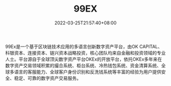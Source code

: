 ﻿---
weight: 
title: "99EX"
description: "99Ex是一个基于区块链技术应用…"
date: 2022-03-25T21:57:40+08:00
lastmod: 2022-03-25T16:45:40+08:00
draft: false
authors: ["Metabd"]
featuredImage: "99ex.webp"
link: ""
tags: ["交易所","99EX"]
categories: ["navigation"]
navigation: ["交易所"]
lightgallery: true
toc: true
pinned: false
recommend: false
recommend1: false
---
99Ex是一个基于区块链技术应用的多语言创新数字资产平台，由OK CAPITAL、科银资本、连接资本、链兴资本战略投资，核心团队均来自金融和投资领域的专业人士。平台源自于全球顶尖数字资产平台OKEx的开放平台，依托OKEx多年来在数字资产交易领域积累的撮合系统、柜台系统、冷热钱包系统、资金清算系统、全球多语言的客服能力、全球客户身份识别和反洗钱系统等丰富的经验为用户提供安全、稳定、可靠的数字资产交易服务。
